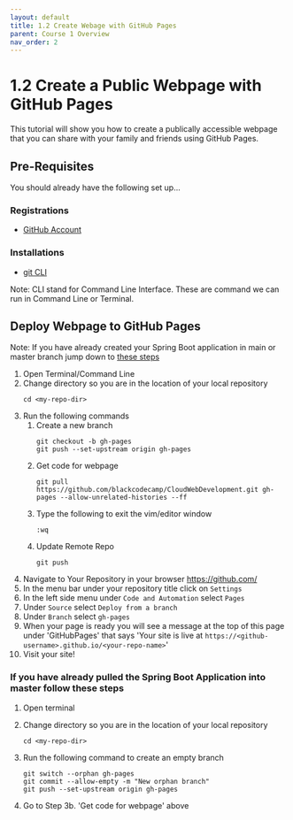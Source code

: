 ```yaml
---
layout: default
title: 1.2 Create Webage with GitHub Pages
parent: Course 1 Overview
nav_order: 2
---
```


# 1.2 Create a Public Webpage with GitHub Pages
This tutorial will show you how to create a publically accessible webpage that you can share with your family and friends using GitHub Pages.


## Pre-Requisites
You should already have the following set up...
### Registrations
* [GitHub Account](www.github.com)

### Installations
* [git CLI](https://git-scm.com/book/en/v2/Getting-Started-Installing-Git)


Note: CLI stand for Command Line Interface. These are command we can run in Command Line or Terminal.

## Deploy Webpage to GitHub Pages
Note: If you have already created your Spring Boot application in main or master branch jump down to [these steps](#if-you-have-already-pulled-the-spring-boot-application-into-master-follow-these-steps)

1. Open Terminal/Command Line
2. Change directory so you are in the location of your local repository
    ```
    cd <my-repo-dir>
    ```
3. Run the following commands 
    1. Create a new branch
        ```
        git checkout -b gh-pages
        git push --set-upstream origin gh-pages
        ```
    2. Get code for webpage
        ```
        git pull https://github.com/blackcodecamp/CloudWebDevelopment.git gh-pages --allow-unrelated-histories --ff
        ```
    3. Type the following to exit the vim/editor window
        ```
        :wq
        ```
    4. Update Remote Repo
        ```
        git push
        ```
4. Navigate to Your Repository in your browser https://github.com/
5. In the menu bar under your repository title click on `Settings`
6. In the left side menu under `Code and Automation` select `Pages`
7. Under `Source` select `Deploy from a branch`
8. Under `Branch` select `gh-pages`
9. When your page is ready you will see a message at the top of this page under 'GitHubPages' that says 'Your site is live at `https://<github-username>.github.io/<your-repo-name>`'
10. Visit your site!

### If you have already pulled the Spring Boot Application into master follow these steps
1. Open terminal
2. Change directory so you are in the location of your local repository
    ```
    cd <my-repo-dir>
    ```
3. Run the following command to create an empty branch 
    ```
    git switch --orphan gh-pages
    git commit --allow-empty -m "New orphan branch"
    git push --set-upstream origin gh-pages
    ```

4. Go to Step 3b. 'Get code for webpage' above